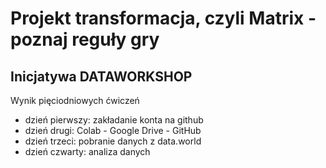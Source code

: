# Projekt transformacja, czyli Matrix - poznaj reguły gry
## Inicjatywa DATAWORKSHOP
Wynik pięciodniowych ćwiczeń
- dzień pierwszy: zakładanie konta na github
- dzień drugi: Colab - Google Drive - GitHub
- dzień trzeci: pobranie danych z data.world
- dzień czwarty: analiza danych
